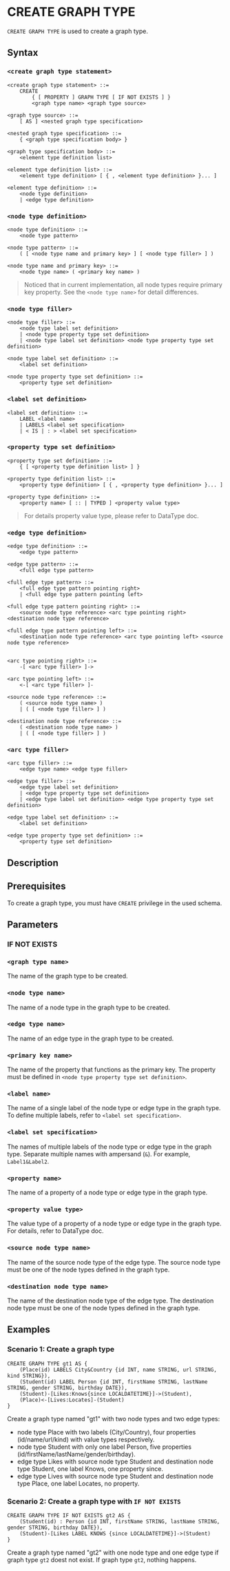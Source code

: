 # CREATE GRAPH TYPE

`CREATE GRAPH TYPE` is used to create a graph type.

## Syntax

### `<create graph type statement>`

```
<create graph type statement> ::=
    CREATE
        { [ PROPERTY ] GRAPH TYPE [ IF NOT EXISTS ] }
        <graph type name> <graph type source>

<graph type source> ::=
    [ AS ] <nested graph type specification>

<nested graph type specification> ::=
    { <graph type specification body> }

<graph type specification body> ::=
    <element type definition list>

<element type definition list> ::=
    <element type definition> [ { , <element type definition> }... ]

<element type definition> ::=
    <node type definition>
    | <edge type definition>

```

### `<node type definition>`

```
<node type definition> ::=
    <node type pattern>

<node type pattern> ::=
    ( [ <node type name and primary key> ] [ <node type filler> ] )

<node type name and primary key> ::=
    <node type name> ( <primary key name> )

```

> Noticed that in current implementation, all node types require primary key property. See the `<node type name>` for detail differences.

 
### `<node type filler>`

```
<node type filler> ::=
    <node type label set definition>
    | <node type property type set definition>
    | <node type label set definition> <node type property type set definition>

<node type label set definition> ::=
    <label set definition>

<node type property type set definition> ::=
    <property type set definition>
```

### `<label set definition>`

```
<label set definition> ::=
    LABEL <label name>
    | LABELS <label set specification>
    | < IS | : > <label set specification>
```

### `<property type set definition>`

```
<property type set definition> ::=
    { [ <property type definition list> ] }

<property type definition list> ::=
    <property type definition> [ { , <property type definition> }... ]

<property type definition> ::=
    <property name> [ :: | TYPED ] <property value type>
```

> For details property value type, please refer to DataType doc.

### `<edge type definition>`

```
<edge type definition> ::=
    <edge type pattern>

<edge type pattern> ::=
    <full edge type pattern>

<full edge type pattern> ::=
    <full edge type pattern pointing right>
    | <full edge type pattern pointing left>

<full edge type pattern pointing right> ::=
    <source node type reference> <arc type pointing right> <destination node type reference>

<full edge type pattern pointing left> ::=
    <destination node type reference> <arc type pointing left> <source node type reference>


<arc type pointing right> ::=
    -[ <arc type filler> ]-> 

<arc type pointing left> ::=
    <-[ <arc type filler> ]-

<source node type reference> ::=
    ( <source node type name> )
    | ( [ <node type filler> ] )

<destination node type reference> ::=
    ( <destination node type name> )
    | ( [ <node type filler> ] )

```

### `<arc type filler>`

```
<arc type filler> ::=
    <edge type name> <edge type filler>

<edge type filler> ::=
    <edge type label set definition>
    | <edge type property type set definition>
    | <edge type label set definition> <edge type property type set definition>

<edge type label set definition> ::=
    <label set definition>
    
<edge type property type set definition> ::=
    <property type set definition>
```


## Description

## Prerequisites

To create a graph type, you must have `CREATE` privilege in the used schema.

## Parameters

### IF NOT EXISTS

### `<graph type name>`

The name of the graph type to be created.

### `<node type name>`

The name of a node type in the graph type to be created.

### `<edge type name>`

The name of an edge type in the graph type to be created.

### `<primary key name>`

The name of the property that functions as the primary key. The property must be defined in `<node type property type set definition>`.

### `<label name>`

The name of a single label of the node type or edge type in the graph type. To define multiple labels, refer to `<label set specification>`.

### `<label set specification>` 

The names of multiple labels of the node type or edge type in the graph type. Separate multiple names with ampersand (`&`). For example, `Label1&Label2`.

### `<property name>` 

The name of a property of a node type or edge type in the graph type.

### `<property value type>`

The value type of a property of a node type or edge type in the graph type. For details, refer to DataType doc.

### `<source node type name>` 

The name of the source node type of the edge type. The source node type must be one of the node types defined in the graph type.

### `<destination node type name>` 

The name of the destination node type of the edge type. The destination node type must be one of the node types defined in the graph type.

## Examples

### Scenario 1: Create a graph type

```
CREATE GRAPH TYPE gt1 AS {
    (Place(id) LABELS City&Country {id INT, name STRING, url STRING, kind STRING}),
    (Student(id) LABEL Person {id INT, firstName STRING, lastName STRING, gender STRING, birthday DATE}),
    (Student)-[Likes:Knows{since LOCALDATETIME}]->(Student),
    (Place)<-[Lives:Locates]-(Student)
}
```

Create a graph type named "gt1" with two node types and two edge types:
* node type Place with two labels (City/Country), four properties (id/name/url/kind) with value types respectively.
* node type Student with only one label Person, five properties (id/firstName/lastName/gender/birthday).
* edge type Likes with source node type Student and destination node type Student, one label Knows, one property since.
* edge type Lives with source node type Student and destination node type Place, one label Locates, no property.

### Scenario 2: Create a graph type with `IF NOT EXISTS`

```
CREATE GRAPH TYPE IF NOT EXISTS gt2 AS {
    (Student(id) : Person {id INT, firstName STRING, lastName STRING, gender STRING, birthday DATE}),
    (Student)-[Likes LABEL KNOWS {since LOCALDATETIME}]->(Student)
}
```

Create a graph type named "gt2" with one node type and one edge type if graph type `gt2` doest not exist. If graph type `gt2`, nothing happens.